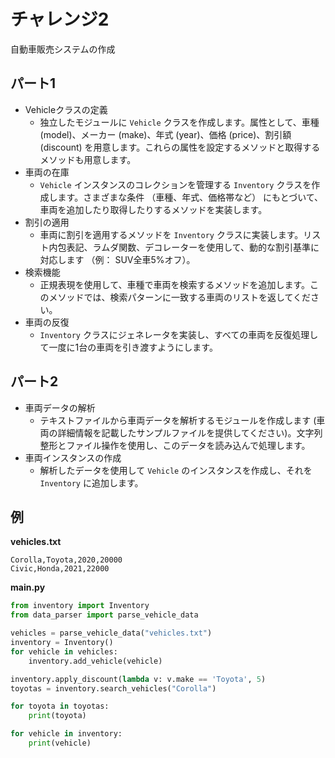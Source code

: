 # チャレンジ2
自動車販売システムの作成

## パート1
- Vehicleクラスの定義
  - 独立したモジュールに `Vehicle` クラスを作成します。属性として、車種 (model)、メーカー (make)、年式 (year)、価格 (price)、割引額 (discount) を用意します。これらの属性を設定するメソッドと取得するメソッドも用意します。
- 車両の在庫
  - `Vehicle` インスタンスのコレクションを管理する `Inventory` クラスを作成します。さまざまな条件 （車種、年式、価格帯など） にもとづいて、車両を追加したり取得したりするメソッドを実装します。
- 割引の適用
  - 車両に割引を適用するメソッドを `Inventory` クラスに実装します。リスト内包表記、ラムダ関数、デコレーターを使用して、動的な割引基準に対応します （例： SUV全車5%オフ）。
- 検索機能
  - 正規表現を使用して、車種で車両を検索するメソッドを追加します。このメソッドでは、検索パターンに一致する車両のリストを返してください。
- 車両の反復
  - `Inventory` クラスにジェネレータを実装し、すべての車両を反復処理して一度に1台の車両を引き渡すようにします。

## パート2
- 車両データの解析
  - テキストファイルから車両データを解析するモジュールを作成します (車両の詳細情報を記載したサンプルファイルを提供してください)。文字列整形とファイル操作を使用し、このデータを読み込んで処理します。
- 車両インスタンスの作成
  - 解析したデータを使用して `Vehicle` のインスタンスを作成し、それを `Inventory` に追加します。

## 例

**vehicles.txt**
```
Corolla,Toyota,2020,20000
Civic,Honda,2021,22000
```

**main.py**
```python
from inventory import Inventory
from data_parser import parse_vehicle_data

vehicles = parse_vehicle_data("vehicles.txt")
inventory = Inventory()
for vehicle in vehicles:
    inventory.add_vehicle(vehicle)

inventory.apply_discount(lambda v: v.make == 'Toyota', 5)
toyotas = inventory.search_vehicles("Corolla")

for toyota in toyotas:
    print(toyota)

for vehicle in inventory:
    print(vehicle)
```

